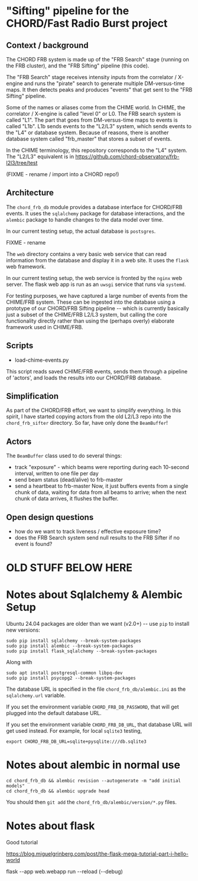 # "Sifting" pipeline for the CHORD/Fast Radio Burst project

## Context / background

The CHORD FRB system is made up of the "FRB Search" stage (running on
the FRB cluster), and the "FRB Sifting" pipeline (this code).

The "FRB Search" stage receives intensity inputs from the correlator /
X-engine and runs the "pirate" search to generate multiple
DM-versus-time maps.  It then detects peaks and produces "events" that
get sent to the "FRB Sifting" pipeline.

Some of the names or aliases come from the CHIME world.  In CHIME, the
correlator / X-engine is called "level 0" or L0.  The FRB search
system is called "L1".  The part that goes from DM-versus-time maps to
events is called "L1b".  L1b sends events to the "L2/L3" system, which
sends events to the "L4" or database system.  Because of reasons,
there is another database system called "frb_master" that stores a
subset of events.

In the CHIME terminology, this repository corresponds to the "L4" system.
The "L2/L3" equivalent is in https://github.com/chord-observatory/frb-l2l3/tree/test

(FIXME - rename / import into a CHORD repo!)


## Architecture

The `chord_frb_db` module provides a database interface for CHORD/FRB events.
It uses the `sqlalchemy` package for database interactions, and the `alembic` package to
handle changes to the data model over time.

In our current testing setup, the actual database is `postsgres`.

FIXME - rename

The `web` directory contains a very basic web service that can read
information from the database and display it in a web site.  It uses
the `flask` web framework.

In our current testing setup, the web service is fronted by the
`nginx` web server.  The flask web app is run as an `uwsgi` service
that runs via `systemd`.


For testing purposes, we have captured a large number of events from
the CHIME/FRB system.  These can be ingested into the database using a
prototype of our CHORD/FRB Sifting pipeline -- which is currently
basically just a subset of the CHIME/FRB L2/L3 system, but calling the
core functionality directly rather than using the (perhaps overly)
elaborate framework used in CHIME/FRB.


## Scripts

* load-chime-events.py

This script reads saved CHIME/FRB events, sends them through a pipeline of 'actors', and loads the results into our CHORD/FRB database.

## Simplification

As part of the CHORD/FRB effort, we want to simplify everything.  In this spirit, I have started copying actors from the old L2/L3 repo into
the `chord_frb_sifter` directory.  So far, have only done the `BeamBuffer`!


## Actors

The `BeamBuffer` class used to do several things:
* track "exposure" - which beams were reporting during each 10-second interval, written to one file per day
* send beam status (dead/alive) to frb-master
* send a heartbeat to frb-master
Now, it just buffers events from a single chunk of data, waiting for data from all beams to arrive; when the next chunk of data arrives, it flushes
the buffer.

## Open design questions

* how do we want to track liveness / effective exposure time?
* does the FRB Search system send null results to the FRB Sifter if no event is found?









# OLD STUFF BELOW HERE

# Notes about Sqlalchemy & Alembic Setup

Ubuntu 24.04 packages are older than we want (v2.0+) -- use `pip` to install new versions:

```
sudo pip install sqlalchemy --break-system-packages
sudo pip install alembic --break-system-packages
sudo pip install flask_sqlalchemy --break-system-packages
```

Along with
```
sudo apt install postgresql-common libpq-dev
sudo pip install psycopg2 --break-system-packages
```

The database URL is specified in the file `chord_frb_db/alembic.ini` as the `sqlalchemy.url` variable.

If you set the environment variable `CHORD_FRB_DB_PASSWORD`, that will get plugged into
the default database URL.

If you set the environment variable `CHORD_FRB_DB_URL`, that database URL will get used instead.  For example, for local `sqlite3` testing,

```
export CHORD_FRB_DB_URL=sqlite+pysqlite:///db.sqlite3
```


# Notes about alembic in normal use

```
cd chord_frb_db && alembic revision --autogenerate -m "add initial models"
cd chord_frb_db && alembic upgrade head
```

You should then `git add` the `chord_frb_db/alembic/version/*.py` files.


# Notes about flask

Good tutorial

https://blog.miguelgrinberg.com/post/the-flask-mega-tutorial-part-i-hello-world

flask --app web.webapp run --reload
 (--debug)
